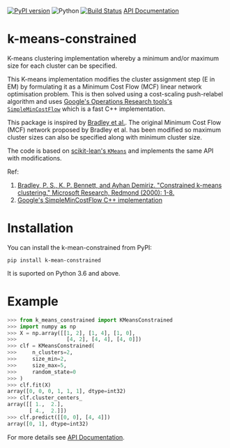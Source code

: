[![PyPI version](https://badge.fury.io/py/k-means-constrained.svg)](https://badge.fury.io/py/k-means-constrained)
![Python](https://img.shields.io/badge/python-3.6%20%7C%203.7%20%7C%203.8-blue)
[![Build Status](https://travis-ci.com/joshlk/k-mean-constrained.svg?branch=master)](https://travis-ci.com/joshlk/k-mean-constrained)
[API Documentation](https://joshlk.github.io/k-mean-constrained/)

# k-means-constrained
K-means clustering implementation whereby a minimum and/or maximum size for each
cluster can be specified.

This K-means implementation modifies the cluster assignment step (E in EM)
by formulating it as a Minimum Cost Flow (MCF) linear network
optimisation problem. This is then solved using a cost-scaling
push-relabel algorithm and uses [Google's Operations Research tools's
`SimpleMinCostFlow`](https://developers.google.com/optimization/flow/mincostflow)
which is a fast C++ implementation.

This package is inspired by [Bradley et al.](https://www.microsoft.com/en-us/research/wp-content/uploads/2016/02/tr-2000-65.pdf).
The original Minimum Cost Flow (MCF) network proposed by Bradley et al.
has been modified so maximum cluster sizes can also be specified along
with minimum cluster size. 

The code is based on [scikit-lean's `KMeans`](http://scikit-learn.org/stable/modules/generated/sklearn.cluster.KMeans.html)
and implements the same API with modifications.

Ref:
1. [Bradley, P. S., K. P. Bennett, and Ayhan Demiriz. "Constrained k-means clustering."
    Microsoft Research, Redmond (2000): 1-8.](https://www.microsoft.com/en-us/research/wp-content/uploads/2016/02/tr-2000-65.pdf)
2. [Google's SimpleMinCostFlow C++ implementation](https://github.com/google/or-tools/blob/master/ortools/graph/min_cost_flow.h)

# Installation
You can install the k-mean-constrained from PyPI:

```
pip install k-mean-constrained
```

It is suported on Python 3.6 and above.

# Example
```python
>>> from k_means_constrained import KMeansConstrained
>>> import numpy as np
>>> X = np.array([[1, 2], [1, 4], [1, 0],
>>>                [4, 2], [4, 4], [4, 0]])
>>> clf = KMeansConstrained(
>>>     n_clusters=2,
>>>     size_min=2,
>>>     size_max=5,
>>>     random_state=0
>>> )
>>> clf.fit(X)
array([0, 0, 0, 1, 1, 1], dtype=int32)
>>> clf.cluster_centers_
array([[ 1.,  2.],
       [ 4.,  2.]])
>>> clf.predict([[0, 0], [4, 4]])
array([0, 1], dtype=int32)
```

For more details see [API Documentation](https://joshlk.github.io/k-mean-constrained/).
